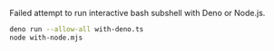 Failed attempt to run interactive bash subshell with Deno or Node.js.

```bash
deno run --allow-all with-deno.ts
node with-node.mjs
```
